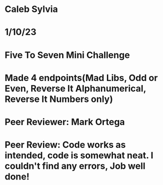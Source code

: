# Caleb Sylvia
# 1/10/23
# Five To Seven Mini Challenge
# Made 4 endpoints(Mad Libs, Odd or Even, Reverse It Alphanumerical, Reverse It Numbers only)

# Peer Reviewer: Mark Ortega
# Peer Review: Code works as intended, code is somewhat neat. I couldn't find any errors, Job well done!
